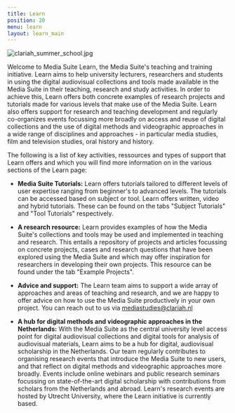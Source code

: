 ```yaml
---
title: Learn
position: 20
menu: learn
layout: learn_main
---
```


![clariah_summer_school.jpg](/uploads/clariah_summer_school.jpg)

Welcome to Media Suite Learn, the Media Suite's teaching and training initiative. Learn aims to help university lecturers, researchers and students in using the digital audiovisual collections and tools made available in the Media Suite in their teaching, research and study activities. In order to achieve this, Learn offers both concrete examples of research projects and tutorials made for various levels that make use of the Media Suite. Learn also offers support for research and teaching development and regularly co-organizes events focussing more broadly on access and reuse of digital collections and the use of digital methods and videographic approaches in a wide range of disciplines and approaches - in particular media studies, film and television studies, oral history and history.

The following is a list of key activities, ressources and types of support that Learn offers and which you will find more information on in the various sections of the Learn page:

* **Media Suite Tutorials:** Learn offers tutorials tailored to different levels of user expertise ranging from beginner's to advanced levels. The tutorials can be accessed based on subject or tool. Learn offers written, video and hybrid tutorials. These can be found on the tabs "Subject Tutorials" and "Tool Tutorials" respectively.

* **A research resource:** Learn provides examples of how the Media Suite's collections and tools may be used and implemented in teaching and research. This entails a repository of projects and articles focussing on concrete projects, cases and research questions that have been explored using the Media Suite and which may offer inspiration for researchers in developing their own projects. This resource can be found under the tab "Example Projects".

* **Advice and support:** The Learn team aims to support a wide array of approaches and areas of teaching and research, and we are happy to offer advice on how to use the Media Suite productively in your own project. You can reach out to us via [mediastudies@clariah.nl](mailto:mediastudies@clariah.nl)

* **A hub for digital methods and videographic approaches in the Netherlands:** With the Media Suite as the central university level access point for digital audiovisual collections and digital tools for analysis of audiovisual materials, Learn aims to be a hub for digital, audiovisual scholarship in the Netherlands. Our team regularly contributes to organising research events that introduce the Media Suite to new users, and that reflect on digital methods and videographic approaches more broadly. Events include online webinars and public research seminars focussing on state-of-the-art digital scholarship with contributions from scholars from the Netherlands and abroad. Learn's research events are hosted by Utrecht University, where the Learn initiative is currently based.